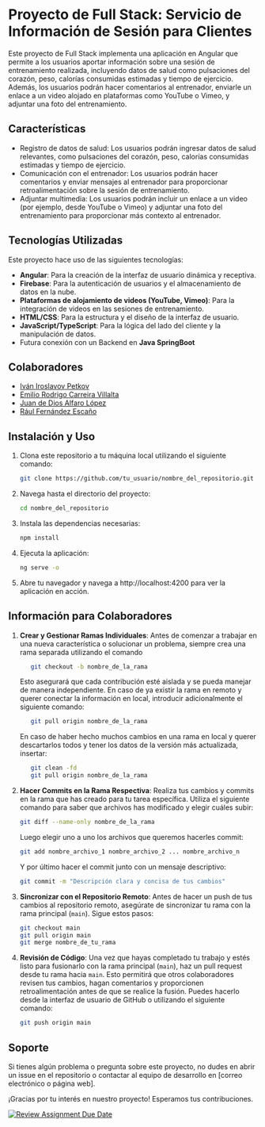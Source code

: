 # Proyecto de Full Stack: Servicio de Información de Sesión para Clientes

Este proyecto de Full Stack implementa una aplicación en Angular que permite a los usuarios aportar información sobre una sesión de entrenamiento realizada, incluyendo datos de salud como pulsaciones del corazón, peso, calorías consumidas estimadas y tiempo de ejercicio. Además, los usuarios podrán hacer comentarios al entrenador, enviarle un enlace a un video alojado en plataformas como YouTube o Vimeo, y adjuntar una foto del entrenamiento.

## Características

- Registro de datos de salud: Los usuarios podrán ingresar datos de salud relevantes, como pulsaciones del corazón, peso, calorías consumidas estimadas y tiempo de ejercicio.
- Comunicación con el entrenador: Los usuarios podrán hacer comentarios y enviar mensajes al entrenador para proporcionar retroalimentación sobre la sesión de entrenamiento.
- Adjuntar multimedia: Los usuarios podrán incluir un enlace a un video (por ejemplo, desde YouTube o Vimeo) y adjuntar una foto del entrenamiento para proporcionar más contexto al entrenador.

## Tecnologías Utilizadas

Este proyecto hace uso de las siguientes tecnologías:

- **Angular**: Para la creación de la interfaz de usuario dinámica y receptiva.
- **Firebase**: Para la autenticación de usuarios y el almacenamiento de datos en la nube.
- **Plataformas de alojamiento de videos (YouTube, Vimeo)**: Para la integración de videos en las sesiones de entrenamiento.
- **HTML/CSS**: Para la estructura y el diseño de la interfaz de usuario.
- **JavaScript/TypeScript**: Para la lógica del lado del cliente y la manipulación de datos.
- Futura conexión con un Backend en **Java SpringBoot**

## Colaboradores


- [Iván Iroslavov Petkov](https://github.com/linceazul)
- [Emilio Rodrigo Carreira Villalta](https://github.com/rorro6787)
- [Juan de Dios Alfaro López](https://github.com/Muellealfa)
- [Rául Fernández Escaño](https://github.com/raulfernandez1)



## Instalación y Uso

1. Clona este repositorio a tu máquina local utilizando el siguiente comando:

   ```bash
   git clone https://github.com/tu_usuario/nombre_del_repositorio.git
2. Navega hasta el directorio del proyecto:
   ```bash
   cd nombre_del_repositorio
3. Instala las dependencias necesarias:
   ```bash
   npm install
4. Ejecuta la aplicación:
   ```bash
   ng serve -o
5. Abre tu navegador y navega a http://localhost:4200 para ver la aplicación en acción.
## Información para Colaboradores


1. **Crear y Gestionar Ramas Individuales**: Antes de comenzar a trabajar en una nueva característica o solucionar un problema, siempre crea una rama separada utilizando el comando
   ```bash
      git checkout -b nombre_de_la_rama
   ```
    Esto asegurará que cada contribución esté aislada y se pueda manejar de manera independiente.
    En caso de ya existir la rama en remoto y querer conectar la información en local, introducir adicionalmente el siguiente comando:
   ```bash
      git pull origin nombre_de_la_rama
   ```
   En caso de haber hecho muchos cambios en una rama en local y querer descartarlos todos y tener los datos de la versión más actualizada, insertar:
   ```bash
      git clean -fd
      git pull origin nombre_de_la_rama
   ```

4. **Hacer Commits en la Rama Respectiva**: Realiza tus cambios y commits en la rama que has creado para tu tarea específica. Utiliza el siguiente comando para saber que archivos has modificado y elegir cuáles subir:
   ```bash
   git diff --name-only nombre_de_la_rama
   ```
   Luego elegir uno a uno los archivos que queremos hacerles commit:
   ```bash
   git add nombre_archivo_1 nombre_archivo_2 ... nombre_archivo_n
   ```
   Y por último hacer el commit junto con un mensaje descriptivo:
   ```bash
   git commit -m "Descripción clara y concisa de tus cambios"
   ```

6. **Sincronizar con el Repositorio Remoto**: Antes de hacer un push de tus cambios al repositorio remoto, asegúrate de sincronizar tu rama con la rama principal (`main`). Sigue estos pasos:
   ```bash
   git checkout main
   git pull origin main
   git merge nombre_de_tu_rama
   ```

8. **Revisión de Código**: Una vez que hayas completado tu trabajo y estés listo para fusionarlo con la rama principal (`main`), haz un pull request desde tu rama hacia `main`. Esto permitirá que otros colaboradores revisen tus cambios, hagan comentarios y proporcionen retroalimentación antes de que se realice la fusión. Puedes hacerlo desde la interfaz de usuario de GitHub o utilizando el siguiente comando:
   ```bash
   git push origin main
## Soporte

Si tienes algún problema o pregunta sobre este proyecto, no dudes en abrir un issue en el repositorio o contactar al equipo de desarrollo en [correo electrónico o página web].

¡Gracias por tu interés en nuestro proyecto! Esperamos tus contribuciones.


[![Review Assignment Due Date](https://classroom.github.com/assets/deadline-readme-button-24ddc0f5d75046c5622901739e7c5dd533143b0c8e959d652212380cedb1ea36.svg)](https://classroom.github.com/a/5-86A-DI)
